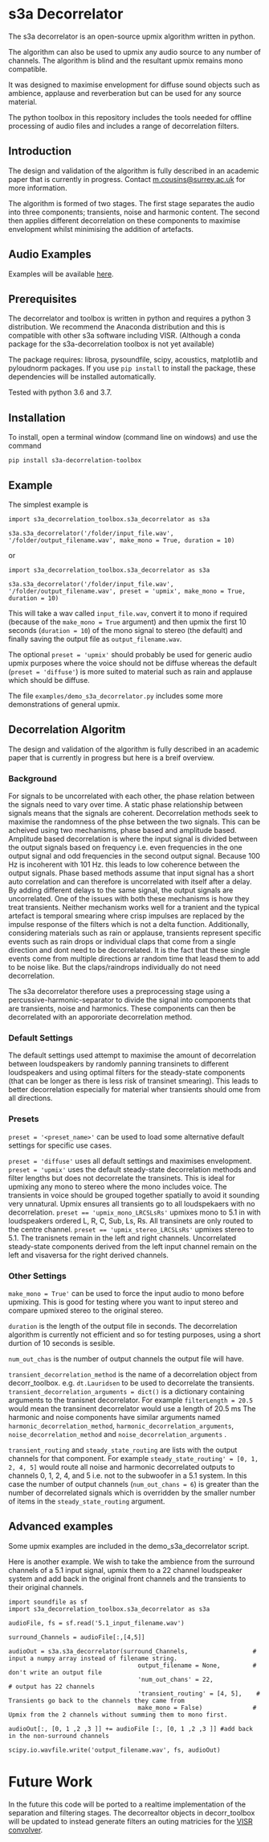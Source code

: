 
s3a Decorrelator
=============
The s3a decorrelator is an open-source upmix algorithm written in python.

The algorithm can also be used to upmix any audio source to any number of channels. The algorithm is blind and the resultant upmix remains mono compatible.

It was designed to maximise envelopment for diffuse sound objects such as ambience, applause and reverberation but can be used for any source material.

The python toolbox in this repository includes the tools needed for offline processing of audio files and includes a range of decorrelation filters.

## Introduction
The design and validation of the algorithm is fully described in an academic paper that is currently in progress.  Contact m.cousins@surrey.ac.uk for more information.

The algorithm is formed of two stages. The first stage separates the audio into three components; transients, noise and harmonic content. The second then applies different decorrelation on these components to maximise envelopment whilst minimising the addition of artefacts.

## Audio Examples
Examples will be available [here](http://www.s3a-spatialaudio.org/research/stream-2/decorrelarion "s3a Decorrelation Webpage").

## Prerequisites
The decorrelator and toolbox is written in python and requires a python 3 distribution.
We recommend the Anaconda distribution and this is compatible with other s3a software including VISR. (Although a conda package for the s3a-decorrelation toolbox is not yet available)

The package requires: librosa, pysoundfile, scipy, acoustics, matplotlib and pyloudnorm packages. If you use `pip install` to install the package, these dependencies will be installed automatically. 

Tested with python 3.6 and 3.7.

## Installation
To install, open a terminal window (command line on windows) and use the command
```
pip install s3a-decorrelation-toolbox
```

## Example
The simplest example is 
```
import s3a_decorrelation_toolbox.s3a_decorrelator as s3a

s3a.s3a_decorrelator('/folder/input_file.wav',
'/folder/output_filename.wav', make_mono = True, duration = 10)
```
or 
```
import s3a_decorrelation_toolbox.s3a_decorrelator as s3a

s3a.s3a_decorrelator('/folder/input_file.wav',
'/folder/output_filename.wav', preset = 'upmix', make_mono = True, duration = 10)
```

This will take a wav called `input_file.wav`, convert it to mono if required (because of the `make_mono = True` argument) and then upmix the first 10 seconds (`duration = 10`) of the mono signal to stereo (the default) and finally saving the output file as `output_filename.wav`. 

The optional `preset = 'upmix'` should probably be used for generic audio upmix purposes where the voice should not be diffuse whereas the default (`preset = 'diffuse'`) is more suited to material such as rain and applause which should be diffuse.

The file `examples/demo_s3a_decorrelator.py` includes some more demonstrations of general upmix.

## Decorrelation Algoritm

The design and validation of the algorithm is fully described in an academic paper that is currently in progress but here is a breif overview.

### Background

For signals to be uncorrelated with each other, the phase relation between the signals need to vary over time. A static phase relationship between signals means that the signals are coherent. Decorrelation methods seek to maximise the randomness of the phse between the two signals. This can be acheived using two mechanisms, phase based and amplitude based. Amplitude based decorrelation is where the input signal is divided between the output signals based on frequency i.e. even frequencies in the one output signal and odd frequencies in the second output signal. Because 100 Hz is incoherent with 101 Hz. this leads to low coherence between the output signals. Phase based methods assume that input signal has a short auto correlation and can therefore is uncorrelated with itself after a delay. By adding different delays to the same signal, the output signals are uncorrelated. One of the issues with both these mechanisms is how they treat transients. Neither mechanism works well for a tranient and the typical artefact is temporal smearing where crisp impulses are replaced by the impulse response of the filters which is not a delta function. Additionally, considering materials such as rain or applause, transients represent specific events such as rain drops or individual claps that come from a single direction and dont need to be decorrelated. It is the fact that these single events come from multiple directions ar random time that leasd them to add to be noise like. But the claps/raindrops individually do not need decorrelation.

The s3a decorrelator therefore uses a preprocessing stage using a percussive-harmonic-separator to divide the signal into components that are transients, noise and harmonics. These components can then be decorrelated with an appororiate decorrelation method. 

### Default Settings

The default settings used attempt to maximise the amount of decorrelation between loudspeakers by randomly panning transinets to different loudspeakers and using optimal filters for the steady-state components (that can be longer as there is less risk of transinet smearing). This leads to better decorrelation especially for material wher transients should ome from all directions.



### Presets

`preset = '<preset_name>'` can be used to load some alternative default settings for specific use cases.

`preset = 'diffuse'` uses all default settings and maximises envelopment.
`preset = 'upmix'` uses the default steady-state decorrelation methods and filter lengths but does not decorrelate the transinets. This is ideal for upmixing any mono to stereo where the mono includes voice. The transients in voice should be grouped together spatially to avoid it sounding very unnatural. Upmix ensures all transients go to all loudspekaers with no decorrelation.
`preset == 'upmix_mono_LRCSLsRs'` upmixes mono to 5.1 in with loudspeakers ordered L, R, C, Sub, Ls, Rs. All transinets are only routed to the centre channel.
`preset == 'upmix_stereo_LRCSLsRs'` upmixes stereo to 5.1. The tranisnets remain in the left and right channels. Uncorrelated steady-state components derived from the left input channel remain on the left and visaversa for the right derived channels.

### Other Settings

`make_mono = True'` can be used to force the input audio to mono before upmixing. This is good for testing where you want to input stereo and compare upmixed stereo to the original stereo.

`duration` is the length of the output file in seconds. The decorrelation algorithm is currently not efficient and so for testing purposes, using a short durtion of 10 seconds is sesible.

`num_out_chas` is the number of output channels the output file will have.

`transient_decorrelation_method` is the name of a decorrelation object from decorr_toolbox. e.g. `dt.Lauridsen` to be used to decorrelate the transients.
`transient_decorrelation_arguments = dict()`  is a dictionary containing arguments to the tranisnet decorrelator. For example `filterLength = 20.5` would  mean the transinent decorrelator would use a length of 20.5 ms
The harmonic and noise components have similar arguments named `harmonic_decorrelation_method`, `harmonic_decorrelation_arguments`, `noise_decorrelation_method` and `noise_decorrelation_arguments` .

`transient_routing` and `steady_state_routing` are lists with the output channels for that component. For example         `steady_state_routing' = [0, 1, 2, 4, 5]` would route all noise and harmonic decorrelated outputs to channels 0, 1, 2, 4, and 5 i.e. not to the subwoofer in a 5.1 system. In this case the number of output channels (`num_out_chans = 6`) is greater than the number of decorrelated signals which is overridden by the smaller number of items in the `steady_state_routing` argument.

## Advanced examples

Some upmix examples are included in the demo_s3a_decorrelator script.

Here is another example. We wish to take the ambience from the surround channels of a 5.1 input signal, upmix them to a 22 channel loudspeaker system and add back in the original front channels and the transients to their original channels.

```
import soundfile as sf
import s3a_decorrelation_toolbox.s3a_decorrelator as s3a

audioFile, fs = sf.read('5.1_input_filename.wav')

surround_Channels = audioFile[:,[4,5]]

audioOut = s3a.s3a_decorrelator(surround_Channels,                  # input a numpy array instead of filename string.
                                    output_filename = None,         # don't write an output file
                                    'num_out_chans' = 22,             # output has 22 channels
                                    'transient_routing' = [4, 5],    # Transients go back to the channels they came from
                                    make_mono = False)              # Upmix from the 2 channels without summing them to mono first.

audioOut[:, [0, 1 ,2 ,3 ]] += audioFile [:, [0, 1 ,2 ,3 ]] #add back in the non-surround channels

scipy.io.wavfile.write('output_filename.wav', fs, audioOut)
```


# Future Work
In the future this code will be ported to a realtime implementation of the separation and filtering stages.
The decorrealtor objects in decorr_toolbox will be updated to instead generate filters an outing matricies for the [VISR convolver](https://cvssp.org/data/s3a/public/VISR/visr_installers/0.12.0/macosx/build_py36/doc/userdoc/html/using-standalone-renderers.html#the-matrix-convolver-renderer "VISR matrix convolver renderer").


